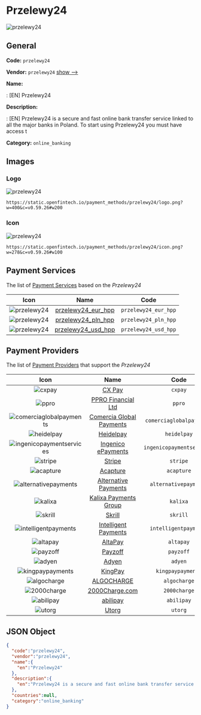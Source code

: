 
# Przelewy24 
![przelewy24](https://static.openfintech.io/payment_methods/przelewy24/logo.png?w=400&c=v0.59.26#w200)  

## General 
**Code:** `przelewy24` 
 
**Vendor:** `przelewy24` [show -->](/vendors/przelewy24/) 
 
**Name:** 
 
:	[EN] Przelewy24 
 
**Description:** 
 
: [EN] Przelewy24 is a secure and fast online bank transfer service linked to all the major banks in Poland. To start using Przelewy24 you must have access t 
 
**Category:** `online_banking` 
 

## Images 

### Logo 
![przelewy24](https://static.openfintech.io/payment_methods/przelewy24/logo.png?w=400&c=v0.59.26#w200)  

```
https://static.openfintech.io/payment_methods/przelewy24/logo.png?w=400&c=v0.59.26#w200
```  

### Icon 
![przelewy24](https://static.openfintech.io/payment_methods/przelewy24/icon.png?w=278&c=v0.59.26#w100)  

```
https://static.openfintech.io/payment_methods/przelewy24/icon.png?w=278&c=v0.59.26#w100
```  

## Payment Services 
 
The list of [Payment Services](/payment-services/) based on the _Przelewy24_ 

|Icon|Name|Code| 
|:---:|:---:|:---:| 
|![przelewy24](https://static.openfintech.io/payment_methods/przelewy24/icon.png?w=278&c=v0.59.26#w100) |[przelewy24_eur_hpp](/payment-services/przelewy24_eur_hpp/)|`przelewy24_eur_hpp`| 
|![przelewy24](https://static.openfintech.io/payment_methods/przelewy24/icon.png?w=278&c=v0.59.26#w100) |[przelewy24_pln_hpp](/payment-services/przelewy24_pln_hpp/)|`przelewy24_pln_hpp`| 
|![przelewy24](https://static.openfintech.io/payment_methods/przelewy24/icon.png?w=278&c=v0.59.26#w100) |[przelewy24_usd_hpp](/payment-services/przelewy24_usd_hpp/)|`przelewy24_usd_hpp`| 
 

## Payment Providers 
 
The list of [Payment Providers](/payment-providers/) that support the _Przelewy24_ 

|Icon|Name|Code| 
|:---:|:---:|:---:| 
|![cxpay](https://static.openfintech.io/payment_providers/cxpay/icon.png?w=278&c=v0.59.26#w100) |[CX Pay](/payment-providers/cxpay/)|`cxpay`| 
|![ppro](https://static.openfintech.io/payment_providers/ppro/icon.svg?w=278&c=v0.59.26#w100) |[PPRO Financial Ltd](/payment-providers/ppro/)|`ppro`| 
|![comerciaglobalpayments](https://static.openfintech.io/payment_providers/comerciaglobalpayments/icon.png?w=278&c=v0.59.26#w100) |[Comercia Global Payments](/payment-providers/comerciaglobalpayments/)|`comerciaglobalpayments`| 
|![heidelpay](https://static.openfintech.io/payment_providers/heidelpay/icon.png?w=278&c=v0.59.26#w100) |[Heidelpay](/payment-providers/heidelpay/)|`heidelpay`| 
|![ingenicopaymentservices](https://static.openfintech.io/payment_providers/ingenicopaymentservices/icon.png?w=278&c=v0.59.26#w100) |[Ingenico ePayments](/payment-providers/ingenicopaymentservices/)|`ingenicopaymentservices`| 
|![stripe](https://static.openfintech.io/payment_providers/stripe/icon.svg?w=278&c=v0.59.26#w100) |[Stripe](/payment-providers/stripe/)|`stripe`| 
|![acapture](https://static.openfintech.io/payment_providers/acapture/icon.png?w=278&c=v0.59.26#w100) |[Acapture](/payment-providers/acapture/)|`acapture`| 
|![alternativepayments](https://static.openfintech.io/payment_providers/alternativepayments/icon.png?w=278&c=v0.59.26#w100) |[Alternative Payments](/payment-providers/alternativepayments/)|`alternativepayments`| 
|![kalixa](https://static.openfintech.io/payment_providers/kalixa/icon.png?w=278&c=v0.59.26#w100) |[Kalixa Payments Group](/payment-providers/kalixa/)|`kalixa`| 
|![skrill](https://static.openfintech.io/payment_providers/skrill/icon.svg?w=278&c=v0.59.26#w100) |[Skrill](/payment-providers/skrill/)|`skrill`| 
|![intelligentpayments](https://static.openfintech.io/payment_providers/intelligentpayments/icon.png?w=278&c=v0.59.26#w100) |[Intelligent Payments](/payment-providers/intelligentpayments/)|`intelligentpayments`| 
|![altapay](https://static.openfintech.io/payment_providers/altapay/icon.png?w=278&c=v0.59.26#w100) |[AltaPay](/payment-providers/altapay/)|`altapay`| 
|![payzoff](https://static.openfintech.io/payment_providers/payzoff/icon.png?w=278&c=v0.59.26#w100) |[Payzoff](/payment-providers/payzoff/)|`payzoff`| 
|![adyen](https://static.openfintech.io/payment_providers/adyen/icon.svg?w=278&c=v0.59.26#w100) |[Adyen](/payment-providers/adyen/)|`adyen`| 
|![kingpaypayments](https://static.openfintech.io/payment_providers/kingpaypayments/icon.png?w=278&c=v0.59.26#w100) |[KingPay](/payment-providers/kingpaypayments/)|`kingpaypayments`| 
|![algocharge](https://static.openfintech.io/payment_providers/algocharge/icon.png?w=278&c=v0.59.26#w100) |[ALGOCHARGE](/payment-providers/algocharge/)|`algocharge`| 
|![2000charge](https://static.openfintech.io/payment_providers/2000charge/icon.png?w=278&c=v0.59.26#w100) |[2000Charge.com](/payment-providers/2000charge/)|`2000charge`| 
|![abilipay](https://static.openfintech.io/payment_providers/abilipay/icon.png?w=278&c=v0.59.26#w100) |[abilipay](/payment-providers/abilipay/)|`abilipay`| 
|![utorg](https://static.openfintech.io/payment_providers/utorg/icon.png?w=278&c=v0.59.26#w100) |[Utorg](/payment-providers/utorg/)|`utorg`| 
 

## JSON Object 

```json
{
  "code":"przelewy24",
  "vendor":"przelewy24",
  "name":{
    "en":"Przelewy24"
  },
  "description":{
    "en":"Przelewy24 is a secure and fast online bank transfer service linked to all the major banks in Poland. To start using Przelewy24 you must have access t"
  },
  "countries":null,
  "category":"online_banking"
}
```  
